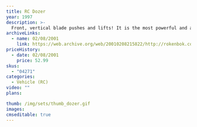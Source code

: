 ```yaml
---
title: RC Dozer
year: 1997
description: >-
  Front, vertical blade pushes and lifts! It is the most powerful and agile vehicle in the fleet. Requires Start Set and three AA batteries.
archiveLinks:
  - name: 02/08/2001
    link: https://web.archive.org/web/20010208215822/http://rokenbok.com/catalog/pd_rcv_dozer.html
priceHistory:
  - date: 02/08/2001
    price: 52.99
skus:
  - "04271"
categories: 
  - Vehicle (RC)
video: ""
plans:

thumb: /img/sets/thumb_dozer.gif
images:
cmseditable: true
---
```

